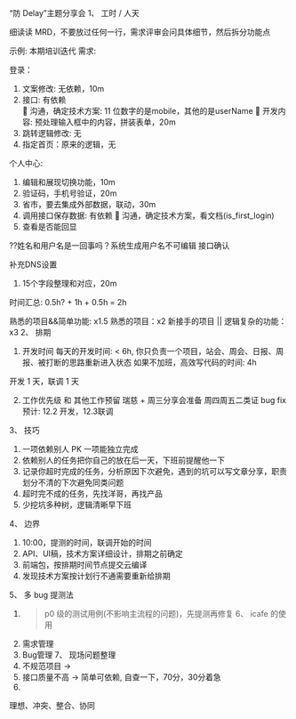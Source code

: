 “防 Delay”主题分享会
1、	工时 / 人天

细读读 MRD，不要放过任何一行，需求评审会问具体细节，然后拆分功能点

示例:
本期培训迭代
需求:

登录：
1.	文案修改: 无依赖，10m
2.	接口: 有依赖  
 沟通，确定技术方案: 11 位数字的是mobile，其他的是userName
 开发内容: 预处理输入框中的内容，拼装表单，20m
3.	跳转逻辑修改: 无 
4.	指定首页：原来的逻辑，无


个人中心: 
1.	编辑和展现切换功能，10m
2.	验证码，手机号验证，20m
3.	省市，要去集成外部数据，联动，30m
4.	调用接口保存数据: 有依赖
 沟通，确定技术方案，看文档(is_first_login)
5.	查看是否能回显

??姓名和用户名是一回事吗？系统生成用户名不可编辑
接口确认


补充DNS设置
1.	15个字段整理和对应，20m

时间汇总: 0.5h? + 1h + 0.5h = 2h

熟悉的项目&&简单功能: x1.5
熟悉的项目：x2
新接手的项目 || 逻辑复杂的功能：x3
2、	排期
1.	开发时间
每天的开发时间: < 6h, 你只负责一个项目，站会、周会、日报、周报、被打断的思路重新进入状态
如果不加班，高效写代码的时间: 4h

开发 1 天，联调 1 天

2.	工作优先级 和 其他工作预留
瑞慈 + 周三分享会准备
周四周五二类证 bug fix
预计: 12.2 开发，12.3联调

3、	技巧
1.	一项依赖别人 PK 一项能独立完成
2.	依赖别人的任务把你自己的放在后一天，下班前提醒他一下
3.	记录你超时完成的任务，分析原因下次避免，遇到的坑可以写文章分享，职责划分不清的下次避免同类问题
4.	超时完不成的任务，先找洋哥，再找产品   
5.	少挖坑多种树，逻辑清晰早下班

4、	边界
1.	10:00，提测的时间，联调开始的时间
2.	API、UI稿，技术方案详细设计，排期之前确定
3.	前端包，按排期时间节点提交云编译
4.	发现技术方案按计划行不通需要重新给排期

5、	多 bug 提测法
1.	> p0 级的测试用例(不影响主流程的问题)，先提测再修复
6、	icafe 的使用
1.	需求管理
2.	Bug管理
7、	现场问题整理
1.	不规范项目 ->  
2.	接口质量不高 -> 简单可依赖, 自查一下，70分，30分着急
3.	















理想、冲突、整合、协同

